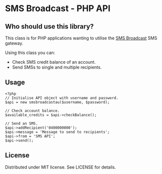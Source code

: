 SMS Broadcast - PHP API
=======================

Who should use this library?
----------------------------

This class is for PHP applications wanting to utilise the [SMS Broadcast](https://www.smsbroadcast.com.au) SMS gateway.

Using this class you can:

* Check SMS credit balance of an account.
* Send SMSs to single and multiple recipients.


Usage
-----

    <?php
    // Initialise API object with username and password.
    $api = new smsbroadcastau($username, $password);
    
    // Check account balance.
    $available_credits = $api->checkBalance();
    
    // Send an SMS.
    $api->addRecipient('0400000000');
    $api->message = 'Message to send to recipients';
    $api->from = 'SMS API';
    $api->send();


License
-------

Distributed under MIT license. See LICENSE for details.
